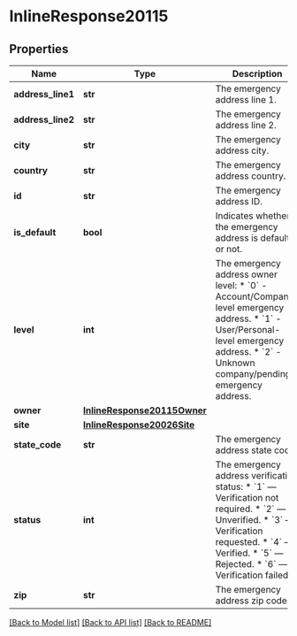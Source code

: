 # InlineResponse20115

## Properties
Name | Type | Description | Notes
------------ | ------------- | ------------- | -------------
**address_line1** | **str** | The emergency address line 1. | [optional] 
**address_line2** | **str** | The emergency address line 2. | [optional] 
**city** | **str** | The emergency address city. | [optional] 
**country** | **str** | The emergency address country. | [optional] 
**id** | **str** | The emergency address ID. | [optional] 
**is_default** | **bool** | Indicates whether the emergency address is default or not. | [optional] 
**level** | **int** | The emergency address owner level:  * &#x60;0&#x60; - Account/Company-level emergency address.   * &#x60;1&#x60; - User/Personal-level emergency address.  * &#x60;2&#x60; - Unknown company/pending emergency address. | [optional] 
**owner** | [**InlineResponse20115Owner**](InlineResponse20115Owner.md) |  | [optional] 
**site** | [**InlineResponse20026Site**](InlineResponse20026Site.md) |  | [optional] 
**state_code** | **str** | The emergency address state code. | [optional] 
**status** | **int** | The emergency address verification status:  * &#x60;1&#x60; — Verification not required.  * &#x60;2&#x60; — Unverified.  * &#x60;3&#x60; — Verification requested.  * &#x60;4&#x60; — Verified.  * &#x60;5&#x60; — Rejected.  * &#x60;6&#x60; — Verification failed. | [optional] 
**zip** | **str** | The emergency address zip code. | [optional] 

[[Back to Model list]](../README.md#documentation-for-models) [[Back to API list]](../README.md#documentation-for-api-endpoints) [[Back to README]](../README.md)

